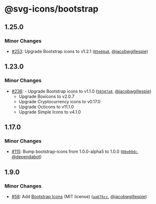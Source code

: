 # @svg-icons/bootstrap

## 1.25.0

### Minor Changes

- [#253](https://github.com/svg-icons/svg-icons/pull/253): Upgrade Bootstrap icons to v1.2.1 ([`05e04a8`](https://github.com/svg-icons/svg-icons/commit/05e04a893839d6e8f9d05574fde56a373631ef83), [@jacobwgillespie](https://github.com/jacobwgillespie))

## 1.23.0

### Minor Changes

- [#236](https://github.com/svg-icons/svg-icons/pull/236): - Upgrade Bootstrap icons to v1.1.0 ([`50347a8`](https://github.com/svg-icons/svg-icons/commit/50347a840679e1c94b80cbc86d0097a4470dba0e), [@jacobwgillespie](https://github.com/jacobwgillespie))
  - Upgrade Boxicons to v2.0.7
  - Upgrade Cryptocurrency icons to v0.17.0
  - Upgrade Octicons to v11.1.0
  - Upgrade Simple Icons to v4.1.0

## 1.17.0

### Minor Changes

- [#115](https://github.com/svg-icons/svg-icons/pull/115): Bump bootstrap-icons from 1.0.0-alpha5 to 1.0.0 ([`08e09dc`](https://github.com/svg-icons/svg-icons/commit/08e09dcc7982783d40a7c884448d79d7f22d6480), [@dependabot](https://github.com/apps/dependabot))

## 1.9.0

### Minor Changes

- [#58](https://github.com/svg-icons/svg-icons/pull/58): Add [Bootstrap Icons](https://github.com/twbs/icons) (MIT license) ([`aa676cc`](https://github.com/svg-icons/svg-icons/commit/aa676cc29eed5aa1887d9d442923a4ee8d3113b4), [@jacobwgillespie](https://github.com/jacobwgillespie))
